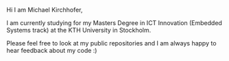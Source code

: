 Hi I am Michael Kirchhofer,

I am currently studying for my Masters Degree in ICT Innovation (Embedded Systems track) at the KTH University in Stockholm.

Please feel free to look at my public repositories and I am always happy to hear feedback about my code :)

<!---
MichaelKirchhofer/MichaelKirchhofer is a ✨ special ✨ repository because its `README.md` (this file) appears on your GitHub profile.
You can click the Preview link to take a look at your changes.
--->
